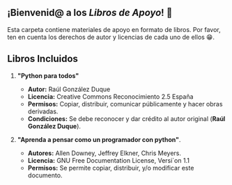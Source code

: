 ## ¡Bienvenid@ a los *Libros de Apoyo*! 📖


Esta carpeta contiene materiales de apoyo en formato de libros. Por favor, ten en cuenta los derechos de autor y licencias de cada uno de ellos 😁.


## Libros Incluidos

1. **"Python para todos"**
   - **Autor:** Raúl González Duque
   - **Licencia:** Creative Commons Reconocimiento 2.5 España
   - **Permisos:** Copiar, distribuir, comunicar públicamente y hacer obras derivadas.
   - **Condiciones:** Se debe reconocer y dar crédito al autor original (**Raúl González Duque**).

2. **"Aprenda a pensar como un programador con python"**. 
   - **Autores:** Allen Downey,
Jeffrey Elkner,
Chris Meyers.
   - **Licencia:** GNU Free Documentation License, Versi´on 1.1 
   - **Permisos:** Se permite copiar, distribuir, y/o modificar este documento.